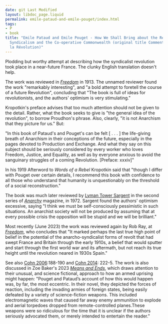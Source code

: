 ```yaml
---
date: git Last Modified
layout: libdoc_page.liquid
permalink: emile-pataud-and-emile-pouget/index.html
tags:
- P
- book
title: "Emile Pataud and Emile Pouget - How We Shall Bring about the Revolution:
  Syndicalism and the Co-operative Commonwealth (original title Comment nous ferons
  la Révolution)"
---
```


Plodding but worthy  attempt at describing how the syndicalist revolution took place in a near-future  France. The clunky English translation doesn't help.

The work was reviewed in <a href="https://freedomnews.org.uk/wp-content/uploads/2018/02/Freedom-1913-06.pdf">_Freedom_</a> in 1913. The unnamed reviewer found the work "remarkably 
interesting", and "a bold attempt to foretell the course of a future Revolution", concluding that "The book is full of ideas for revolutionists, and the authors' optimism is very stimulating."

Kropotkin's preface advises that too much attention should not be given to the detail.  Rather, what the book seeks to give is "the general idea of the revolution", to  borrow Proudhon's phrase. Also, clearly, "it is not Anarchism that they picture  for us." But:

"In this book of Pataud's and Pouget's can be felt [ . . . ] the life-giving breath of  Anarchism in their conceptions of the future, especially in the pages  devoted to Production and Exchange. And what they say on this subject should  be seriously considered by every worker who loves Freedom, Justice, and  Equality, as well as by everyone anxious to avoid the sanguinary struggles  of a coming Revolution. [Preface: xxxiv]"

In his 1919 Afterword to _Words of a Rebel_ Kropotkin said that "though I differ with Pouget over certain details, I recommend this book with confidence to all those who understand that humanity is unquestionably on the threshold of a social reconstruction."

The book was much later reviewed by <a href="https://www.katesharpleylibrary.net/pzgp5p">Lyman Tower Sargent</a> in the second series of <a href="https://www.katesharpleylibrary.net/pzgp5p">
_Anarchy_</a> magazine, in 1972. Sargent found the authors' optimism excessive, saying "I think we must be self-consciously pessimistic in such situations. An anarchist society will not be produced by assuming that at every possible crisis the opposition will be stupid and we will be brilliant."

Most recently (June 2023) the work was reviewed again by Rob Ray, at 
<a href="https://freedomnews.org.uk/2023/06/25/radical-reprint-image-of-an-alternate-past/?fbclid=IwAR29reUWVkOmiqGR0luRd7-WNjtyT4ksiW82hw_UG0LaeV1JemuayNg4V6k">
_Freedom_</a>, who concludes that "It marked perhaps the last true high point of belief in the potential of the anarcho-syndicalist forms of revolt that had swept France and Britain through the early 1910s, a belief that would sputter and start through the first world war and its aftermath, but not reach its true height until the revolution neared in 1930s Spain."

See also <a href="../biblio.md#Cohn 2006">Cohn 2006</a>:188-190 and <a href="../biblio.md#Cohn 2014">Cohn 2014</a>: 222-5. The work is also discussed in Zoe Baker's 2023 _<a href="https://theanarchistlibrary.org/library/zoe-baker-means-and-ends">Means and Ends</a>_, which draws attention to their unusual, and science fictional, approach to how an armed uprising might happen: "Pouget and Pataud’s account of how this would happen was, by far, the most eccentric. In their novel, they depicted the forces of reaction, including the invading armies of foreign states, being easily defeated by a variety of science-fiction weapons. This included electromagnetic waves that caused far away enemy ammunition to explode and aerial torpedoes dropped from remote-controlled planes.These weapons were so ridiculous for the time that it is unclear if the authors seriously advocated them, or merely intended to entertain the reader."